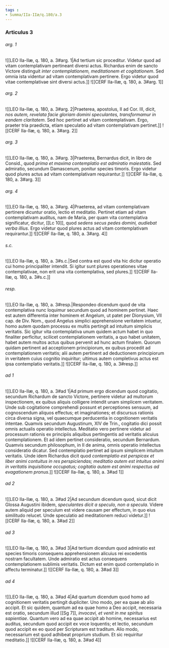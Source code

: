 ```yaml
---
tags : 
- Summa/IIa-IIæ/q.180/a.3
---
```


### Articulus 3

###### arg. 1
![[LEO IIa-IIæ, q. 180, a. 3#arg. 1|Ad tertium sic proceditur. Videtur quod ad vitam contemplativam pertineant diversi actus. Richardus enim de sancto Victore distinguit *inter contemplationem, meditationem et cogitationem*. Sed omnia ista videntur ad vitam contemplativam pertinere. Ergo videtur quod vitae contemplativae sint diversi actus.]]
![[CERF IIa-IIæ, q. 180, a. 3#arg. 1]]

###### arg. 2
![[LEO IIa-IIæ, q. 180, a. 3#arg. 2|Praeterea, apostolus, II ad Cor. III, dicit, *nos autem, revelata facie gloriam domini speculantes, transformamur in eandem claritatem*. Sed hoc pertinet ad vitam contemplativam. Ergo, praeter tria praedicta, etiam speculatio ad vitam contemplativam pertinet.]]
![[CERF IIa-IIæ, q. 180, a. 3#arg. 2]]

###### arg. 3
![[LEO IIa-IIæ, q. 180, a. 3#arg. 3|Praeterea, Bernardus dicit, in libro de Consid., quod *prima et maxima contemplatio est admiratio maiestatis*. Sed admiratio, secundum Damascenum, ponitur species timoris. Ergo videtur quod plures actus ad vitam contemplativam requirantur.]]
![[CERF IIa-IIæ, q. 180, a. 3#arg. 3]]

###### arg. 4
![[LEO IIa-IIæ, q. 180, a. 3#arg. 4|Praeterea, ad vitam contemplativam pertinere dicuntur oratio, lectio et meditatio. Pertinet etiam ad vitam contemplativam auditus, nam de Maria, per quam vita contemplativa significatur, dicitur, [[Lc 10]], quod *sedens secus pedes domini, audiebat verba illius*. Ergo videtur quod plures actus ad vitam contemplativam requirantur.]]
![[CERF IIa-IIæ, q. 180, a. 3#arg. 4]]

###### s.c.
![[LEO IIa-IIæ, q. 180, a. 3#s.c.|Sed contra est quod vita hic dicitur operatio cui homo principaliter intendit. Si igitur sunt plures operationes vitae contemplativae, non erit una vita contemplativa, sed plures.]]
![[CERF IIa-IIæ, q. 180, a. 3#s.c.]]

###### resp.
![[LEO IIa-IIæ, q. 180, a. 3#resp.|Respondeo dicendum quod de vita contemplativa nunc loquimur secundum quod ad hominem pertinet. Haec est autem differentia inter hominem et Angelum, ut patet per Dionysium, VII cap. de Div. Nom., quod Angelus simplici apprehensione veritatem intuetur, homo autem quodam processu ex multis pertingit ad intuitum simplicis veritatis. Sic igitur vita contemplativa unum quidem actum habet in quo finaliter perficitur, scilicet contemplationem veritatis, a quo habet unitatem, habet autem multos actus quibus pervenit ad hunc actum finalem. Quorum quidam pertinent ad acceptionem principiorum, ex quibus procedit ad contemplationem veritatis; alii autem pertinent ad deductionem principiorum in veritatem cuius cognitio inquiritur; ultimus autem completivus actus est ipsa contemplatio veritatis.]]
![[CERF IIa-IIæ, q. 180, a. 3#resp.]]

###### ad 1
![[LEO IIa-IIæ, q. 180, a. 3#ad 1|Ad primum ergo dicendum quod cogitatio, secundum Richardum de sancto Victore, pertinere videtur ad multorum inspectionem, ex quibus aliquis colligere intendit unam simplicem veritatem. Unde sub cogitatione comprehendi possunt et perceptiones sensuum, ad cognoscendum aliquos effectus; et imaginationes; et discursus rationis circa diversa signa, vel quaecumque perducentia in cognitionem veritatis intentae. Quamvis secundum Augustinum, XIV de Trin., cogitatio dici possit omnis actualis operatio intellectus. Meditatio vero pertinere videtur ad processum rationis ex principiis aliquibus pertingentis ad veritatis alicuius contemplationem. Et ad idem pertinet consideratio, secundum Bernardum. Quamvis secundum philosophum, in II de anima, omnis operatio intellectus consideratio dicatur. Sed contemplatio pertinet ad ipsum simplicem intuitum veritatis. Unde idem Richardus dicit quod *contemplatio est perspicax et liber animi contuitus in res perspiciendas; meditatio autem est intuitus animi in veritatis inquisitione occupatus; cogitatio autem est animi respectus ad evagationem pronus*.]]
![[CERF IIa-IIæ, q. 180, a. 3#ad 1]]

###### ad 2
![[LEO IIa-IIæ, q. 180, a. 3#ad 2|Ad secundum dicendum quod, sicut dicit Glossa Augustini ibidem, *speculantes dicit a speculo, non a specula*. Videre autem aliquid per speculum est videre causam per effectum, in quo eius similitudo relucet. Unde speculatio ad meditationem reduci videtur.]]
![[CERF IIa-IIæ, q. 180, a. 3#ad 2]]

###### ad 3
![[LEO IIa-IIæ, q. 180, a. 3#ad 3|Ad tertium dicendum quod admiratio est species timoris consequens apprehensionem alicuius rei excedentis nostram facultatem. Unde admiratio est actus consequens contemplationem sublimis veritatis. Dictum est enim quod contemplatio in affectu terminatur.]]
![[CERF IIa-IIæ, q. 180, a. 3#ad 3]]

###### ad 4
![[LEO IIa-IIæ, q. 180, a. 3#ad 4|Ad quartum dicendum quod homo ad cognitionem veritatis pertingit dupliciter. Uno modo, per ea quae ab alio accipit. Et sic quidem, quantum ad ea quae homo a Deo accipit, necessaria est oratio, secundum illud [[Sg 7]], *invocavi, et venit in me spiritus sapientiae*. Quantum vero ad ea quae accipit ab homine, necessarius est auditus, secundum quod accipit ex voce loquentis; et lectio, secundum quod accipit ex eo quod per Scripturam est traditum. Alio modo, necessarium est quod adhibeat proprium studium. Et sic requiritur meditatio.]]
![[CERF IIa-IIæ, q. 180, a. 3#ad 4]]

